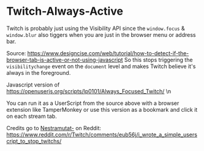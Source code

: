 # Twitch-Always-Active
Twitch is probably just using the Visibility API since the `window.focus` & `window.blur` also tiggers when you are just in the browser menu or address bar.

Source: https://www.designcise.com/web/tutorial/how-to-detect-if-the-browser-tab-is-active-or-not-using-javascript
So this stops triggering the `visibilitychange` event on the `document` level and makes Twitch believe it's always in the foreground.


Javascript version of https://openuserjs.org/scripts/lp0101/Always_Focused_Twitch/ \n

You can run it as a UserScript from the source above with a browser extension like TamperMonkey or use this version as a bookmark and click it on each stream tab.


Credits go to [Nestramutat-](https://www.reddit.com/user/Nestramutat-/) on Reddit:
https://www.reddit.com/r/Twitch/comments/eub56j/i_wrote_a_simple_userscript_to_stop_twitchs/
